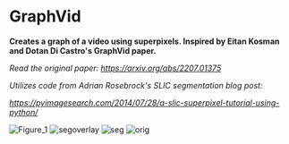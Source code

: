 # GraphVid
**Creates a graph of a video using superpixels. Inspired by Eitan Kosman and Dotan Di Castro's GraphVid paper.**

*Read the original paper: https://arxiv.org/abs/2207.01375*

*Utilizes code from Adrian Rosebrock's SLIC segmentation blog post:*

*https://pyimagesearch.com/2014/07/28/a-slic-superpixel-tutorial-using-python/*

![Figure_1](https://user-images.githubusercontent.com/38335612/177869862-15fbd3b0-3371-4468-b441-7b3635010c8d.png)
![segoverlay](https://user-images.githubusercontent.com/38335612/177870317-114780c7-0767-4701-bac1-c17bcd720074.png)
![seg](https://user-images.githubusercontent.com/38335612/177870425-8e03a7b4-fdd8-4381-ad1e-b931ae25cf52.png)
![orig](https://user-images.githubusercontent.com/38335612/177870329-1c960fbd-2cf4-4515-86af-84b1c65afb90.png)
